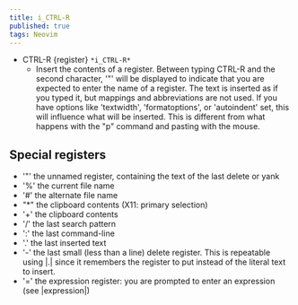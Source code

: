 ```yaml
---
title: i_CTRL-R
published: true
tags: Neovim
---
```


- CTRL-R {register} `*i_CTRL-R*`
  - Insert the contents of a register. Between typing CTRL-R and
    the second character, '"' will be displayed to indicate that
    you are expected to enter the name of a register.
    The text is inserted as if you typed it, but mappings and
    abbreviations are not used. If you have options like
    'textwidth', 'formatoptions', or 'autoindent' set, this will
    influence what will be inserted. This is different from what
    happens with the "p" command and pasting with the mouse.

## Special registers

- '"' the unnamed register, containing the text of the last delete or yank
- '%' the current file name
- '#' the alternate file name
- "\*" the clipboard contents (X11: primary selection)
- '+' the clipboard contents
- '/' the last search pattern
- ':' the last command-line
- '.' the last inserted text
- '-' the last small (less than a line) delete
  register. This is repeatable using |.| since
  it remembers the register to put instead of
  the literal text to insert.
- '=' the expression register: you are prompted to
  enter an expression (see |expression|)
